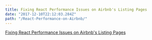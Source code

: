 ```yaml
---
title: Fixing React Performance Issues on Airbnb's Listing Pages
date: "2017-12-10T22:12:03.284Z"
path: "/React-Performance-on-Airbnb/"
---
```


[Fixing React Performance Issues on Airbnb's Listing Pages](https://medium.com/airbnb-engineering/recent-web-performance-fixes-on-airbnb-listing-pages-6cd8d93df6f4)

